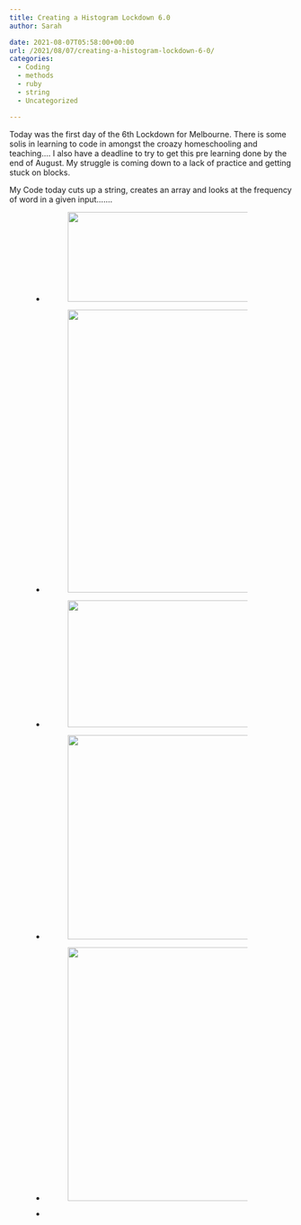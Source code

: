 ```yaml
---
title: Creating a Histogram Lockdown 6.0
author: Sarah

date: 2021-08-07T05:58:00+00:00
url: /2021/08/07/creating-a-histogram-lockdown-6-0/
categories:
  - Coding
  - methods
  - ruby
  - string
  - Uncategorized

---
```

 

Today was the first day of the 6th Lockdown for Melbourne. There is some solis in learning to code in amongst the croazy homeschooling and teaching&#8230;. I also have a deadline to try to get this pre learning done by the end of August. My struggle is coming down to a lack of practice and getting stuck on blocks. 

My Code today cuts up a string, creates an array and looks at the frequency of word in a given input&#8230;&#8230;.<figure class="wp-block-gallery columns-3 is-cropped">

<ul class="blocks-gallery-grid">
  <li class="blocks-gallery-item">
    <figure><img loading="lazy" width="913" height="160" src="https://sarahjalexander.com/wp-content/uploads/2021/08/Screen-Shot-2021-08-06-at-2.38.49-pm.png" alt="" data-id="1230" data-full-url="https://sarahjalexander.com/wp-content/uploads/2021/08/Screen-Shot-2021-08-06-at-2.38.49-pm.png" data-link="https://sarahjalexander.com/?attachment_id=1230" class="wp-image-1230" srcset="https://sarahjalexander.com/wp-content/uploads/2021/08/Screen-Shot-2021-08-06-at-2.38.49-pm.png 913w, https://sarahjalexander.com/wp-content/uploads/2021/08/Screen-Shot-2021-08-06-at-2.38.49-pm-300x53.png 300w, https://sarahjalexander.com/wp-content/uploads/2021/08/Screen-Shot-2021-08-06-at-2.38.49-pm-768x135.png 768w" sizes="(max-width: 913px) 100vw, 913px" /></figure>
  </li>
  <li class="blocks-gallery-item">
    <figure><img loading="lazy" width="934" height="504" src="https://sarahjalexander.com/wp-content/uploads/2021/08/Screen-Shot-2021-08-06-at-3.37.09-pm.png" alt="" data-id="1229" data-full-url="https://sarahjalexander.com/wp-content/uploads/2021/08/Screen-Shot-2021-08-06-at-3.37.09-pm.png" data-link="https://sarahjalexander.com/?attachment_id=1229" class="wp-image-1229" srcset="https://sarahjalexander.com/wp-content/uploads/2021/08/Screen-Shot-2021-08-06-at-3.37.09-pm.png 934w, https://sarahjalexander.com/wp-content/uploads/2021/08/Screen-Shot-2021-08-06-at-3.37.09-pm-300x162.png 300w, https://sarahjalexander.com/wp-content/uploads/2021/08/Screen-Shot-2021-08-06-at-3.37.09-pm-768x414.png 768w" sizes="(max-width: 934px) 100vw, 934px" /></figure>
  </li>
  <li class="blocks-gallery-item">
    <figure><img loading="lazy" width="809" height="226" src="https://sarahjalexander.com/wp-content/uploads/2021/08/Screen-Shot-2021-08-06-at-2.43.41-pm.png" alt="" data-id="1231" data-full-url="https://sarahjalexander.com/wp-content/uploads/2021/08/Screen-Shot-2021-08-06-at-2.43.41-pm.png" data-link="https://sarahjalexander.com/?attachment_id=1231" class="wp-image-1231" srcset="https://sarahjalexander.com/wp-content/uploads/2021/08/Screen-Shot-2021-08-06-at-2.43.41-pm.png 809w, https://sarahjalexander.com/wp-content/uploads/2021/08/Screen-Shot-2021-08-06-at-2.43.41-pm-300x84.png 300w, https://sarahjalexander.com/wp-content/uploads/2021/08/Screen-Shot-2021-08-06-at-2.43.41-pm-768x215.png 768w" sizes="(max-width: 809px) 100vw, 809px" /></figure>
  </li>
  <li class="blocks-gallery-item">
    <figure><img loading="lazy" width="451" height="364" src="https://sarahjalexander.com/wp-content/uploads/2021/08/Screen-Shot-2021-08-06-at-3.30.07-pm.png" alt="" data-id="1232" data-full-url="https://sarahjalexander.com/wp-content/uploads/2021/08/Screen-Shot-2021-08-06-at-3.30.07-pm.png" data-link="https://sarahjalexander.com/?attachment_id=1232" class="wp-image-1232" srcset="https://sarahjalexander.com/wp-content/uploads/2021/08/Screen-Shot-2021-08-06-at-3.30.07-pm.png 451w, https://sarahjalexander.com/wp-content/uploads/2021/08/Screen-Shot-2021-08-06-at-3.30.07-pm-300x242.png 300w" sizes="(max-width: 451px) 100vw, 451px" /></figure>
  </li>
  <li class="blocks-gallery-item">
    <figure><img loading="lazy" width="442" height="452" src="https://sarahjalexander.com/wp-content/uploads/2021/08/Screen-Shot-2021-08-06-at-3.36.18-pm.png" alt="" data-id="1233" data-full-url="https://sarahjalexander.com/wp-content/uploads/2021/08/Screen-Shot-2021-08-06-at-3.36.18-pm.png" data-link="https://sarahjalexander.com/?attachment_id=1233" class="wp-image-1233" srcset="https://sarahjalexander.com/wp-content/uploads/2021/08/Screen-Shot-2021-08-06-at-3.36.18-pm.png 442w, https://sarahjalexander.com/wp-content/uploads/2021/08/Screen-Shot-2021-08-06-at-3.36.18-pm-293x300.png 293w" sizes="(max-width: 442px) 100vw, 442px" /></figure>
  </li>
  <li class="blocks-gallery-item">
    <figure><img loading="lazy" width="3" height="1" src="https://sarahjalexander.com/wp-content/uploads/2021/08/Screen-Shot-2021-08-06-at-3.30.00-pm.png" alt="" data-id="1234" data-link="https://sarahjalexander.com/?attachment_id=1234" class="wp-image-1234" /></figure>
  </li>
</ul></figure>